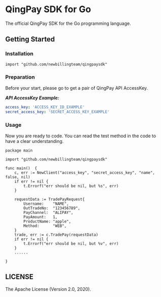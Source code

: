 # QingPay SDK for Go

The official QingPay SDK for the Go programming language.

## Getting Started

### Installation

```
import "github.com/newbillingteam/qingpaysdk"

```

### Preparation

Before your start, please go to get a pair of QingPay API AccessKey.

___API AccessKey Example:___

``` yaml
access_key: 'ACCESS_KEY_ID_EXAMPLE'
secret_access_key: 'SECRET_ACCESS_KEY_EXAMPLE'
```

### Usage

Now you are ready to code. You can read the test method in the code to have a clear understanding.
```
package main

import "github.com/newbillingteam/qingpaysdk"

func main()  {
    c, err := NewClient("access_key", "secret_access_key", "name", false, nil)
    if err != nil {
		t.Errorf("err should be nil, but %s", err)
	}

	requestData := TradePayRequest{
		Username:    "NAME",
		OutTradeNo:  "123456789",
		PayChannel:  "ALIPAY",
		PayAmount:   1,
		ProductName: "apple",
		Method:      "WEB",
	}
	trade, err := c.TradePay(requestData)
    if err != nil {
		t.Errorf("err should be nil, but %v", err)
	} 
    ......
    
}

```

## LICENSE

The Apache License (Version 2.0, 2020).